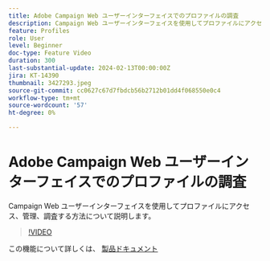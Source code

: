 ```yaml
---
title: Adobe Campaign Web ユーザーインターフェイスでのプロファイルの調査
description: Campaign Web ユーザーインターフェイスを使用してプロファイルにアクセス、管理、調査する方法について説明します。
feature: Profiles
role: User
level: Beginner
doc-type: Feature Video
duration: 300
last-substantial-update: 2024-02-13T00:00:00Z
jira: KT-14390
thumbnail: 3427293.jpeg
source-git-commit: cc0627c67d7fbdcb56b2712b01dd4f068550e0c4
workflow-type: tm+mt
source-wordcount: '57'
ht-degree: 0%

---
```



# Adobe Campaign Web ユーザーインターフェイスでのプロファイルの調査

Campaign Web ユーザーインターフェイスを使用してプロファイルにアクセス、管理、調査する方法について説明します。

>[!VIDEO](https://video.tv.adobe.com/v/3427293/?learn=on)

この機能について詳しくは、 [製品ドキュメント](https://experienceleague.adobe.com/docs/campaign-web/v8/audiences/gs-audiences-recipients.html?lang=en)